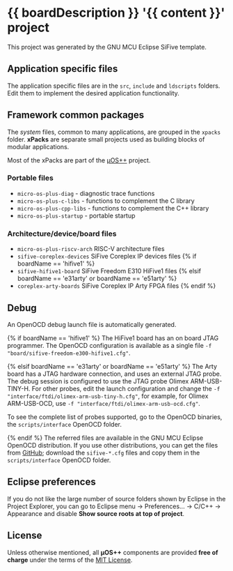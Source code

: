 # {{ boardDescription }} '{{ content }}' project

This project was generated by the GNU MCU Eclipse SiFive template.

## Application specific files

The application specific files are in the `src`, `include` and `ldscripts` folders. Edit them to implement the desired application functionality.

## Framework common packages

The _system_ files, common to many applications, are grouped in the `xpacks` folder. **xPacks** are separate small projects used as building blocks of modular applications.

Most of the xPacks are part of the [µOS++](http://micro-os-plus.github.io) project.

### Portable files

- `micro-os-plus-diag` - diagnostic trace functions
- `micro-os-plus-c-libs` - functions to complement the C library
- `micro-os-plus-cpp-libs` -  functions to complement the C++ library
- `micro-os-plus-startup` - portable startup

### Architecture/device/board files

- `micro-os-plus-riscv-arch` RISC-V architecture files
- `sifive-coreplex-devices` SiFive Coreplex IP devices files
{% if boardName == 'hifive1' %}
- `sifive-hifive1-board` SiFive Freedom E310 HiFive1 files
{% elsif boardName == 'e31arty' or boardName == 'e51arty' %}
- `coreplex-arty-boards` SiFive Coreplex IP Arty FPGA files
{% endif %}

## Debug

An OpenOCD debug launch file is automatically generated.

{% if boardName == 'hifive1' %}
The HiFive1 board has an on board JTAG programmer. The OpenOCD configuration 
is available as a single file `-f "board/sifive-freedom-e300-hifive1.cfg"`.

{% elsif boardName == 'e31arty' or boardName == 'e51arty' %}
The Arty board has a JTAG hardware connection, and uses an external JTAG probe.
The debug session is configured to use the JTAG probe 
Olimex ARM-USB-TINY-H. For other probes, edit the launch configuration and
change the `-f "interface/ftdi/olimex-arm-usb-tiny-h.cfg"`, for example, for
Olimex ARM-USB-OCD, use `-f "interface/ftdi/olimex-arm-usb-ocd.cfg"`.

To see the complete list of probes supported, go to the
OpenOCD binaries, the `scripts/interface` OpenOCD folder.

{% endif %}
The referred files are available in the GNU MCU Eclipse OpenOCD distribution. 
If you use other distributions, you can get the files from [GitHub](https://github.com/gnu-mcu-eclipse/openocd/tree/gnu-mcu-eclipse-dev/tcl/board); download the `sifive-*.cfg` files and 
copy them in the `scripts/interface` OpenOCD folder.

## Eclipse preferences

If you do not like the large number of source folders shown by Eclipse in the Project Explorer, you can go to Eclipse menu -> Preferences... -> C/C++ -> Appearance and disable **Show source roots at top of project**.

## License

Unless otherwise mentioned, all **µOS++** components are provided **free of charge** 
under the terms of the [MIT License](https://opensource.org/licenses/MIT).

